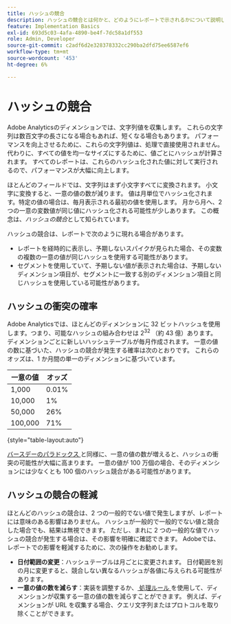 ```yaml
---
title: ハッシュの競合
description: ハッシュの競合とは何かと、どのようにレポートで示されるかについて説明します。
feature: Implementation Basics
exl-id: 693d5c03-4afa-4890-be4f-7dc58a1df553
role: Admin, Developer
source-git-commit: c2adf6d2e328378332cc290ba2dfd75ee6587ef6
workflow-type: tm+mt
source-wordcount: '453'
ht-degree: 6%

---
```


# ハッシュの競合

Adobe Analyticsのディメンションでは、文字列値を収集します。 これらの文字列は数百文字の長さになる場合もあれば、短くなる場合もあります。 パフォーマンスを向上させるために、これらの文字列値は、処理で直接使用されません。 代わりに、すべての値を均一なサイズにするために、値ごとにハッシュが計算されます。 すべてのレポートは、これらのハッシュ化された値に対して実行されるので、パフォーマンスが大幅に向上します。

ほとんどのフィールドでは、文字列はまず小文字すべてに変換されます。 小文字に変換すると、一意の値の数が減ります。 値は月単位でハッシュ化されます。特定の値の場合は、毎月表示される最初の値を使用します。 月から月へ、2 つの一意の変数値が同じ値にハッシュ化される可能性が少しあります。 この概念は、*ハッシュの競合*&#x200B;として知られています。

ハッシュの競合は、レポートで次のように現れる場合があります。

* レポートを経時的に表示し、予期しないスパイクが見られた場合、その変数の複数の一意の値が同じハッシュを使用する可能性があります。
* セグメントを使用していて、予期しない値が表示された場合は、予期しないディメンション項目が、セグメントに一致する別のディメンション項目と同じハッシュを使用している可能性があります。

## ハッシュの衝突の確率

Adobe Analyticsでは、ほとんどのディメンションに 32 ビットハッシュを使用します。つまり、可能なハッシュの組み合わせは 2<sup>32</sup> （約 43 億）あります。 ディメンションごとに新しいハッシュテーブルが毎月作成されます。 一意の値の数に基づいた、ハッシュの競合が発生する確率は次のとおりです。 これらのオッズは、1 か月間の単一のディメンションに基づいています。

| 一意の値 | オッズ |
| --- | --- |
| 1,000 | 0.01% |
| 10,000 | 1% |
| 50,000 | 26% |
| 100,000 | 71% |

{style="table-layout:auto"}

[ バースデーのパラドックス ](https://en.wikipedia.org/wiki/Birthday_problem) と同様に、一意の値の数が増えると、ハッシュの衝突の可能性が大幅に高まります。 一意の値が 100 万個の場合、そのディメンションには少なくとも 100 個のハッシュ競合がある可能性があります。

## ハッシュの競合の軽減

ほとんどのハッシュの競合は、2 つの一般的でない値で発生しますが、レポートには意味のある影響はありません。 ハッシュが一般的で一般的でない値と競合した場合でも、結果は無視できます。 ただし、まれに 2 つの一般的な値でハッシュの競合が発生する場合は、その影響を明確に確認できます。 Adobeでは、レポートでの影響を軽減するために、次の操作をお勧めします。

* **日付範囲の変更**：ハッシュテーブルは月ごとに変更されます。 日付範囲を別の月に変更すると、競合しない異なるハッシュが各値に与えられる可能性があります。
* **一意の値の数を減らす**：実装を調整するか、[ 処理ルール ](/help/admin/admin/c-manage-report-suites/c-edit-report-suites/general/processing-rules/pr-overview.md) を使用して、ディメンションが収集する一意の値の数を減らすことができます。 例えば、ディメンションが URL を収集する場合、クエリ文字列またはプロトコルを取り除くことができます。

<!-- https://wiki.corp.adobe.com/pages/viewpage.action?spaceKey=OmniArch&title=Uniques -->
